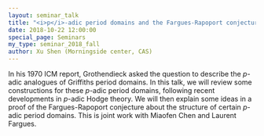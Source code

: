 ```yaml
---
layout: seminar_talk
title: "<i>p</i>-adic period domains and the Fargues-Rapoport conjecture"
date: 2018-10-22 12:00:00
special_page: Seminars
my_type: seminar_2018_fall
author: Xu Shen (Morningside center, CAS)
---
```


In his 1970 ICM report, Grothendieck asked the question to describe the *p*-adic analogues of Griffiths period domains. In this talk, we will review some constructions for these *p*-adic period domains, following recent developments in *p*-adic Hodge theory. We will then explain some ideas in a proof of the Fargues-Rapoport conjecture about the structure of certain *p*-adic period domains. This is joint work with Miaofen Chen and Laurent Fargues.
